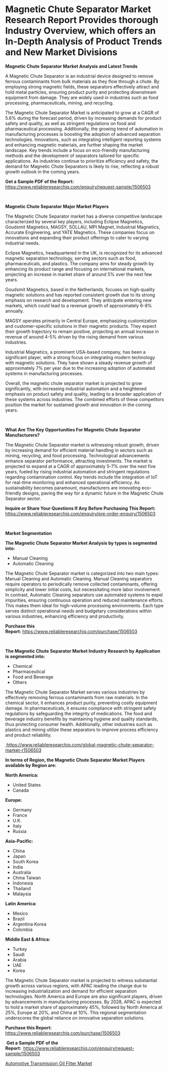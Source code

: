 <p><h1>Magnetic Chute Separator Market Research Report Provides thorough Industry Overview, which offers an In-Depth Analysis of Product Trends and New Market Divisions</h1></p><p><strong>Magnetic Chute Separator Market Analysis and Latest Trends</strong></p>
<p><p>A Magnetic Chute Separator is an industrial device designed to remove ferrous contaminants from bulk materials as they flow through a chute. By employing strong magnetic fields, these separators effectively attract and hold metal particles, ensuring product purity and protecting downstream equipment from damage. They are widely used in industries such as food processing, pharmaceuticals, mining, and recycling.</p><p>The Magnetic Chute Separator Market is anticipated to grow at a CAGR of 5.6% during the forecast period, driven by increasing demands for product safety and quality, as well as stringent regulations on food and pharmaceutical processing. Additionally, the growing trend of automation in manufacturing processes is boosting the adoption of advanced separation technologies. Innovations, such as integrating intelligent reporting systems and enhancing magnetic materials, are further shaping the market landscape. Key trends include a focus on eco-friendly manufacturing methods and the development of separators tailored for specific applications. As industries continue to prioritize efficiency and safety, the demand for Magnetic Chute Separators is likely to rise, reflecting a robust growth outlook in the coming years.</p></p>
<p><strong>Get a Sample PDF of the Report:&nbsp;</strong> <a href="https://www.reliableresearchiq.com/enquiry/request-sample/1506503?utm_campaign=2212&utm_medium=2&utm_source=Github&utm_content=ia&utm_term=23032025&utm_id=magnetic-chute-separator">https://www.reliableresearchiq.com/enquiry/request-sample/1506503</a></p>
<p>&nbsp;</p>
<p><strong>Magnetic Chute Separator Major Market Players</strong></p>
<p><p>The Magnetic Chute Separator market has a diverse competitive landscape characterized by several key players, including Eclipse Magnetics, Goudsmit Magnetics, MAGSY, SOLLAU, MPI Magnet, Industrial Magnetics, Accurate Engineering, and YATE Magnetics. These companies focus on innovations and expanding their product offerings to cater to varying industrial needs.</p><p>Eclipse Magnetics, headquartered in the UK, is recognized for its advanced magnetic separation technology, serving sectors such as food, pharmaceuticals, and plastics. The company aims for steady growth by enhancing its product range and focusing on international markets, projecting an increase in market share of around 5% over the next few years.</p><p>Goudsmit Magnetics, based in the Netherlands, focuses on high-quality magnetic solutions and has reported consistent growth due to its strong emphasis on research and development. They anticipate entering new markets, which could lead to a revenue growth of approximately 6-8% annually.</p><p>MAGSY operates primarily in Central Europe, emphasizing customization and customer-specific solutions in their magnetic products. They expect their growth trajectory to remain positive, projecting an annual increase in revenue of around 4-5% driven by the rising demand from various industries.</p><p>Industrial Magnetics, a prominent USA-based company, has been a significant player, with a strong focus on integrating modern technology with magnetic solutions. They have shown a steady revenue growth of approximately 7% per year due to the increasing adoption of automated systems in manufacturing processes.</p><p>Overall, the magnetic chute separator market is projected to grow significantly, with increasing industrial automation and a heightened emphasis on product safety and quality, leading to a broader application of these systems across industries. The combined efforts of these competitors position the market for sustained growth and innovation in the coming years.</p></p>
<p>&nbsp;</p>
<p><strong>What Are The Key Opportunities For Magnetic Chute Separator Manufacturers?</strong></p>
<p><p>The Magnetic Chute Separator market is witnessing robust growth, driven by increasing demand for efficient material handling in sectors such as mining, recycling, and food processing. Technological advancements enhance separator performance, attracting investments. The market is projected to expand at a CAGR of approximately 5-7% over the next five years, fueled by rising industrial automation and stringent regulations regarding contamination control. Key trends include the integration of IoT for real-time monitoring and enhanced operational efficiency. As sustainability becomes paramount, manufacturers are innovating eco-friendly designs, paving the way for a dynamic future in the Magnetic Chute Separator sector.</p></p>
<p><strong>Inquire or Share Your Questions If Any Before Purchasing This Report:</strong> <a href="https://www.reliableresearchiq.com/enquiry/pre-order-enquiry/1506503?utm_campaign=2212&utm_medium=2&utm_source=Github&utm_content=ia&utm_term=23032025&utm_id=magnetic-chute-separator">https://www.reliableresearchiq.com/enquiry/pre-order-enquiry/1506503</a></p>
<p>&nbsp;</p>
<p><strong>Market Segmentation</strong></p>
<p><strong>The Magnetic Chute Separator Market Analysis by types is segmented into:</strong></p>
<p><ul><li>Manual Cleaning</li><li>Automatic Cleaning</li></ul></p>
<p><p>The Magnetic Chute Separator market is categorized into two main types: Manual Cleaning and Automatic Cleaning. Manual Cleaning separators require operators to periodically remove collected contaminants, offering simplicity and lower initial costs, but necessitating more labor involvement. In contrast, Automatic Cleaning separators use automated systems to expel impurities, ensuring continuous operation and reduced maintenance efforts. This makes them ideal for high-volume processing environments. Each type serves distinct operational needs and budgetary considerations within various industries, enhancing efficiency and productivity.</p></p>
<p><strong>Purchase this Report:&nbsp;</strong><a href="https://www.reliableresearchiq.com/purchase/1506503?utm_campaign=2212&utm_medium=2&utm_source=Github&utm_content=ia&utm_term=23032025&utm_id=magnetic-chute-separator">https://www.reliableresearchiq.com/purchase/1506503</a></p>
<p>&nbsp;</p>
<p><strong>The Magnetic Chute Separator Market Industry Research by Application is segmented into:</strong></p>
<p><ul><li>Chemical</li><li>Pharmaceutical</li><li>Food and Beverage</li><li>Others</li></ul></p>
<p><p>The Magnetic Chute Separator Market serves various industries by effectively removing ferrous contaminants from raw materials. In the chemical sector, it enhances product purity, preventing costly equipment damage. In pharmaceuticals, it ensures compliance with stringent safety regulations by safeguarding the integrity of medications. The food and beverage industry benefits by maintaining hygiene and quality standards, thus protecting consumer health. Additionally, other industries such as plastics and mining utilize these separators to improve process efficiency and product reliability.</p></p>
<p><a href="https://www.reliableresearchiq.com/global-magnetic-chute-separator-market-r1506503?utm_campaign=2212&utm_medium=2&utm_source=Github&utm_content=ia&utm_term=23032025&utm_id=magnetic-chute-separator">&nbsp;https://www.reliableresearchiq.com/global-magnetic-chute-separator-market-r1506503</a></p>
<p><strong>In terms of Region, the Magnetic Chute Separator Market Players available by Region are:</strong></p>
<p>
    <p> <strong> North America: </strong>
        <ul>
            <li>United States</li>
            <li>Canada</li>
        </ul>
        </p> 
    <p> <strong> Europe: </strong>
        <ul>
            <li>Germany</li>
            <li>France</li>
            <li>U.K.</li>
            <li>Italy</li>
            <li>Russia</li>
        </ul>
        </p> 
    <p> <strong> Asia-Pacific: </strong>
        <ul>
            <li>China</li>
            <li>Japan</li>
            <li>South Korea</li>
            <li>India</li>
            <li>Australia</li>
            <li>China Taiwan</li>
            <li>Indonesia</li>
            <li>Thailand</li>
            <li>Malaysia</li>
        </ul>
        </p> 
    <p> <strong> Latin America: </strong>
        <ul>
            <li>Mexico</li>
            <li>Brazil</li>
            <li>Argentina Korea</li>
            <li>Colombia</li>
        </ul>
        </p> 
    <p> <strong> Middle East & Africa: </strong>
        <ul>
            <li>Turkey</li>
            <li>Saudi</li>
            <li>Arabia</li>
            <li>UAE</li>
            <li>Korea</li>
        </ul>
    </p>
    </p>
<p><p>The Magnetic Chute Separator market is projected to witness substantial growth across various regions, with APAC leading the charge due to increasing industrialization and demand for efficient separation technologies. North America and Europe are also significant players, driven by advancements in manufacturing processes. By 2028, APAC is expected to hold a market share of approximately 45%, followed by North America at 25%, Europe at 20%, and China at 10%. This regional segmentation underscores the global reliance on innovative separation solutions.</p></p>
<p><strong>Purchase this Report: </strong><a href="https://www.reliableresearchiq.com/purchase/1506503?utm_campaign=2212&utm_medium=2&utm_source=Github&utm_content=ia&utm_term=23032025&utm_id=magnetic-chute-separator">https://www.reliableresearchiq.com/purchase/1506503</a></p>
<p>&nbsp;<strong>Get a Sample PDF of the Report:&nbsp;&nbsp;</strong><a href="https://www.reliableresearchiq.com/enquiry/request-sample/1506503?utm_campaign=2212&utm_medium=2&utm_source=Github&utm_content=ia&utm_term=23032025&utm_id=magnetic-chute-separator">https://www.reliableresearchiq.com/enquiry/request-sample/1506503</a></p>
<p><strong></strong></p>
<p><p><a href="https://github.com/gullattedenna/Market-Research-Report-List-1/blob/main/automotive-transmission-oil-filter-market.md?utm_campaign=2212&utm_medium=2&utm_source=Github&utm_content=ia&utm_term=23032025&utm_id=magnetic-chute-separator">Automotive Transmission Oil Filter Market</a></p></p>